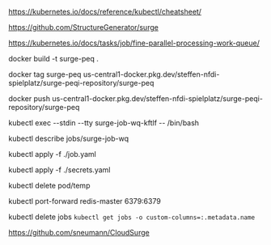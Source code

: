 https://kubernetes.io/docs/reference/kubectl/cheatsheet/

https://github.com/StructureGenerator/surge

https://kubernetes.io/docs/tasks/job/fine-parallel-processing-work-queue/

docker build -t surge-peq .

docker tag surge-peq us-central1-docker.pkg.dev/steffen-nfdi-spielplatz/surge-peqi-repository/surge-peq

docker push us-central1-docker.pkg.dev/steffen-nfdi-spielplatz/surge-peqi-repository/surge-peq

kubectl exec --stdin --tty surge-job-wq-kftlf -- /bin/bash

kubectl describe jobs/surge-job-wq

kubectl apply -f ./job.yaml

kubectl apply -f ./secrets.yaml

kubectl delete pod/temp

kubectl port-forward redis-master 6379:6379

kubectl delete jobs `kubectl get jobs -o custom-columns=:.metadata.name`

https://github.com/sneumann/CloudSurge
